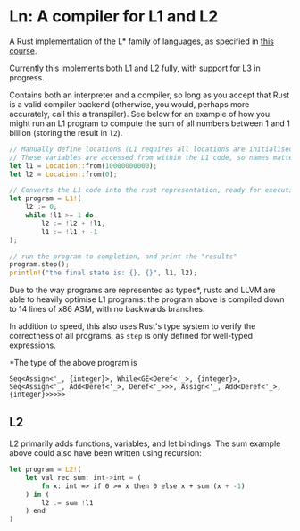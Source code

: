# Ln: A compiler for L1 and L2

A Rust implementation of the L* family of languages, as specified in 
[this course](https://www.cl.cam.ac.uk/teaching/2021/Semantics/).
 
Currently this implements both L1 and L2 fully, with support for L3 in progress.

Contains both an interpreter and a compiler, so long as you accept that Rust is a valid compiler backend 
(otherwise, you would, perhaps more accurately, call this a transpiler).
See below for an example of how you might run an L1 program to compute the sum of all numbers
between 1 and 1 billion (storing the result in `l2`).

```rust
// Manually define locations (L1 requires all locations are initialised before execution)
// These variables are accessed from within the L1 code, so names matter.
let l1 = Location::from(10000000000);
let l2 = Location::from(0);

// Converts the L1 code into the rust representation, ready for execution.  
let program = L1!(
    l2 := 0;
    while !l1 >= 1 do
        l2 := !l2 + !l1;
        l1 := !l1 + -1
);

// run the program to completion, and print the "results"
program.step();
println!("the final state is: {}, {}", l1, l2);
``` 

Due to the way programs are represented as types*, rustc and LLVM are able to heavily optimise L1 programs: 
the program above is compiled down to 14 lines of x86 ASM, with no backwards branches.

In addition to speed, this also uses Rust's type system to verify the correctness of all programs, as `step` is only
defined for well-typed expressions.

\*The type of the above program is
```
Seq<Assign<'_, {integer}>, While<GE<Deref<'_>, {integer}>, Seq<Assign<'_, Add<Deref<'_>, Deref<'_>>>, Assign<'_, Add<Deref<'_>, {integer}>>>>>
```


## L2

L2 primarily adds functions, variables, and let bindings. The sum example above could also have been written using
recursion:

```rust
let program = L2!(
    let val rec sum: int->int = (
        fn x: int => if 0 >= x then 0 else x + sum (x + -1)
    ) in (
        l2 := sum !l1
    ) end
)
```
